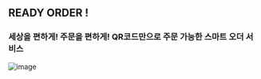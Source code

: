 ## READY ORDER !

### 세상을 편하게! 주문을 편하게! QR코드만으로 주문 가능한 스마트 오더 서비스 
![image](https://github.com/Ready-Order/.github/assets/83233101/cc2dae69-4c81-4b1f-8115-ba085749d765)
